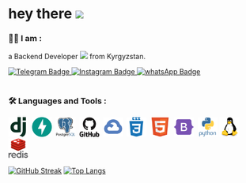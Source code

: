 

<div id="badges" width="1000px">

  <h1>
  hey there
  <img src="https://media.giphy.com/media/hvRJCLFzcasrR4ia7z/giphy.gif" width="30px"/>
      
### :woman_technologist: I am :
a Backend Developer <img src="https://media.giphy.com/media/WUlplcMpOCEmTGBtBW/giphy.gif" width="30"> from Kyrgyzstan.

    
 <a href="https://t.me/annniraz">
    <img src="https://img.shields.io/badge/Telegram-blue?style=for-the-badge&logo=Telegram&logoColor=white" alt="Telegram Badge"/>
  </a>
  <a href="https://www.instagram.com/kudayberdievas_/">
    <img src="https://img.shields.io/badge/INstagram-violet?style=for-the-badge&logo=instagram&logoColor=white" alt="Instagram Badge"/>
  </a>
  <a href="https://web.whatsapp.com/">
    <img src="https://img.shields.io/badge/whatsApp-green?style=for-the-badge&logo=whatsapp&logoColor=white" alt="whatsApp Badge"/>
  </a>
</div>
    <img src="https://komarev.com/ghpvc/?username=anniraz&style=flat-square&color=blue" alt=""/>

    
    
    
### :hammer_and_wrench: Languages and Tools :
<div style="width="100% display="flex">
    <img src="https://raw.githubusercontent.com/devicons/devicon/1119b9f84c0290e0f0b38982099a2bd027a48bf1/icons/django/django-plain.svg" title="Django" alt="Dango" width="40" height="40"/>&nbsp;
    <img src="https://raw.githubusercontent.com/devicons/devicon/1119b9f84c0290e0f0b38982099a2bd027a48bf1/icons/fastapi/fastapi-original.svg" title="FastApi"  alt="FastApi" width="40" height="40"/>&nbsp;
    <img src="https://raw.githubusercontent.com/devicons/devicon/1119b9f84c0290e0f0b38982099a2bd027a48bf1/icons/postgresql/postgresql-original-wordmark.svg" title="AWS" alt="AWS" width="40" height="40"/>&nbsp;
  <img src="https://raw.githubusercontent.com/devicons/devicon/1119b9f84c0290e0f0b38982099a2bd027a48bf1/icons/github/github-original-wordmark.svg" title="GitHub"  alt="GitHub" width="40" height="40"/>&nbsp;
  <img src="https://raw.githubusercontent.com/devicons/devicon/1119b9f84c0290e0f0b38982099a2bd027a48bf1/icons/googlecloud/googlecloud-plain.svg" title="Google cloud" alt="Google cloud" width="40" height="40"/>&nbsp;
  <img src="https://github.com/devicons/devicon/blob/master/icons/css3/css3-plain-wordmark.svg"  title="CSS3" alt="CSS" width="40" height="40"/>&nbsp;
  <img src="https://github.com/devicons/devicon/blob/master/icons/html5/html5-original.svg" title="HTML5" alt="HTML" width="40" height="40"/>&nbsp;
  <img src="https://raw.githubusercontent.com/devicons/devicon/1119b9f84c0290e0f0b38982099a2bd027a48bf1/icons/bootstrap/bootstrap-plain.svg" title="Bootstrap" alt="Bootstrap" width="40" height="40"/>&nbsp;
    <img src="https://raw.githubusercontent.com/devicons/devicon/1119b9f84c0290e0f0b38982099a2bd027a48bf1/icons/python/python-original-wordmark.svg" title="Python" **alt="Python" width="40" height="40"/>
        <img src="https://raw.githubusercontent.com/devicons/devicon/1119b9f84c0290e0f0b38982099a2bd027a48bf1/icons/linux/linux-original.svg" title="linux" **alt="linux" width="40" height="40"/>
    <img src="https://raw.githubusercontent.com/devicons/devicon/1119b9f84c0290e0f0b38982099a2bd027a48bf1/icons/redis/redis-original-wordmark.svg" title="redis" **alt="redis" width="40" height="40"/>   
  
  


  
  <div width="1000px">
  
[![GitHub Streak](http://github-readme-streak-stats.herokuapp.com?user=anniraz&theme=dark)](https://git.io/streak-stats)
[![Top Langs](https://github-readme-stats.vercel.app/api/top-langs/?username=anniraz&layout=compact&theme=vision-friendly-dark&card_width=250px&card_height=300px)](https://github.com/anuraghazra/github-readme-stats)
 <div/>
</div>
 
